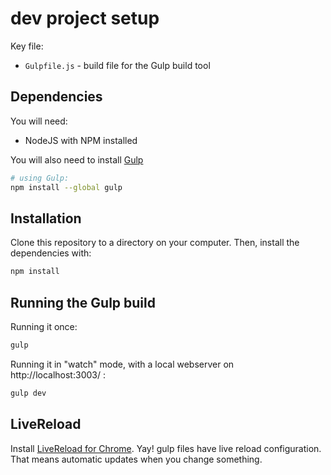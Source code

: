 dev project setup 
==

Key file:

* `Gulpfile.js` - build file for the Gulp build tool

Dependencies
--

You will need:

* NodeJS with NPM installed

You will also need to install [Gulp](http://gulpjs.com/)

```bash
# using Gulp:
npm install --global gulp
```

Installation
--

Clone this repository to a directory on your computer. Then, install the dependencies with:

```bash
npm install
```

Running the Gulp build
--

Running it once:

```bash
gulp
```

Running it in "watch" mode, with a local webserver on http://localhost:3003/ :

```bash
gulp dev
```

LiveReload
--

Install [LiveReload for Chrome](https://chrome.google.com/webstore/detail/livereload/jnihajbhpnppcggbcgedagnkighmdlei/related). Yay! gulp files have live reload configuration. That means automatic updates when you change something.

